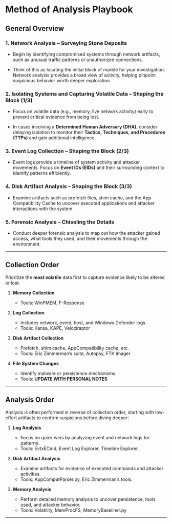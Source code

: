 # Method of Analysis Playbook  

## General Overview  

### **1. Network Analysis – Surveying Stone Deposits** 
 
- Begin by identifying compromised systems through network artifacts, such as unusual traffic patterns or unauthorized connections.  

- Think of this as locating the initial block of marble for your investigation. Network analysis provides a broad view of activity, helping pinpoint suspicious behavior worth deeper exploration.  

### **2. Isolating Systems and Capturing Volatile Data – Shaping the Block (1/3)** 
 
- Focus on volatile data (e.g., memory, live network activity) early to prevent critical evidence from being lost. 
 
- In cases involving a **Determined Human Adversary (DHA)**, consider delaying isolation to monitor their **Tactics, Techniques, and Procedures (TTPs)** and gain additional intelligence.  

### **3. Event Log Collection – Shaping the Block (2/3)**  

- Event logs provide a timeline of system activity and attacker movements. Focus on **Event IDs (EIDs)** and their surrounding context to identify patterns efficiently.  

### **4. Disk Artifact Analysis – Shaping the Block (3/3)**  

- Examine artifacts such as prefetch files, shim cache, and the App Compatibility Cache to uncover executed applications and attacker interactions with the system. 

### **5. Forensic Analysis – Chiseling the Details**  

- Conduct deeper forensic analysis to map out how the attacker gained access, what tools they used, and their movements through the environment.  

---

## Collection Order  

Prioritize the **most volatile** data first to capture evidence likely to be altered or lost:  

1. **Memory Collection**  
   - Tools: WinPMEM, F-Response  

2. **Log Collection**  
   - Includes network, event, host, and Windows Defender logs.  
   - Tools: Kansa, KAPE, Velociraptor  

3. **Disk Artifact Collection**  
   - Prefetch, shim cache, AppCompatibility cache, etc.  
   - Tools: Eric Zimmerman’s suite, Autopsy, FTK Imager
  
4. **File System Changes**  
   - Identify malware or persistence mechanisms.  
   - Tools: **UPDATE WITH PERSONAL NOTES** 

---

## Analysis Order  

Analysis is often performed in reverse of collection order, starting with low-effort artifacts to confirm suspicions before diving deeper:  

1. **Log Analysis**  
   - Focus on quick wins by analyzing event and network logs for patterns.  
   - Tools: EvtxECmd, Event Log Explorer, Timeline Explorer.  

2. **Disk Artifact Analysis**  
   - Examine artifacts for evidence of executed commands and attacker activities.  
   - Tools: AppCompatParser.py, Eric Zimmerman’s tools.  

3. **Memory Analysis**  
   - Perform detailed memory analysis to uncover persistence, tools used, and attacker behavior.  
   - Tools: Volatility, MemProcFS, MemoryBaseliner.py  

---
